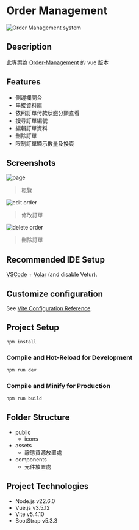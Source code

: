 # Order Management

![Order Management system](https://i.imgur.com/eABxcZe.jpeg)

## Description

此專案為 [Order-Management](https://chen19970221.github.io/Order-Management/) 的 vue 版本

## Features

- 側邊欄開合
- 串接資料庫
- 依照訂單付款狀態分類查看
- 搜尋訂單編號
- 編輯訂單資料
- 刪除訂單
- 限制訂單顯示數量及換頁

## Screenshots

![page](https://imgur.com/7KTSYlv.jpeg)

> 概覽

![edit order](https://imgur.com/fANtsBR.jpeg)

> 修改訂單

![delete order](https://imgur.com/JA8YctU.jpeg)

> 刪除訂單

## Recommended IDE Setup

[VSCode](https://code.visualstudio.com/) + [Volar](https://marketplace.visualstudio.com/items?itemName=Vue.volar) (and disable Vetur).

## Customize configuration

See [Vite Configuration Reference](https://vite.dev/config/).

## Project Setup

```sh
npm install
```

### Compile and Hot-Reload for Development

```sh
npm run dev
```

### Compile and Minify for Production

```sh
npm run build
```

## Folder Structure

- public
  - icons
- assets
  - 靜態資源放置處
- components
  - 元件放置處

## Project Technologies

- Node.js v22.6.0
- Vue.js v3.5.12
- Vite v5.4.10
- BootStrap v5.3.3
